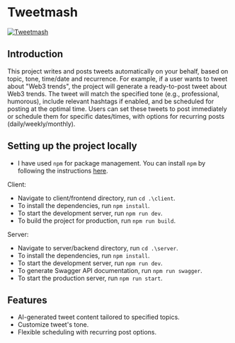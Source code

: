 # Tweetmash

 [![Tweetmash](https://github.com/user-attachments/assets/1c35fa3f-412d-43ba-96cc-a81b8fd62c67)](https://www.youtube.com/watch?v=iCfoBeypkew&ab_channel=Ayush)
 
## Introduction

This project writes and posts tweets automatically on your behalf, based on topic, tone, time/date and recurrence. For example, if a user wants to tweet about "Web3 trends", the project will generate a ready-to-post tweet about Web3 trends. The tweet will match the specified tone (e.g., professional, humorous), include relevant hashtags if enabled, and be scheduled for posting at the optimal time. Users can set these tweets to post immediately or schedule them for specific dates/times, with options for recurring posts (daily/weekly/monthly).

## Setting up the project locally

- I have used `npm` for package management. You can install `npm` by following the instructions [here](https://docs.npmjs.com/downloading-and-installing-node-js-and-npm).

Client:
- Navigate to client/frontend directory, run `cd .\client`.
- To install the dependencies, run `npm install`.
- To start the development server, run `npm run dev`.
- To build the project for production, run `npm run build`.

Server:
- Navigate to server/backend directory, run `cd .\server`.
- To install the dependencies, run `npm install`.
- To start the development server, run `npm run dev`.
- To generate Swagger API documentation, run `npm run swagger`.
- To start the production server, run `npm run start`.

## Features

- AI-generated tweet content tailored to specified topics.
- Customize tweet's tone.
- Flexible scheduling with recurring post options.

